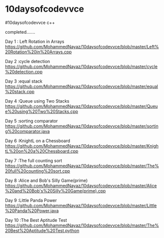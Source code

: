 # 10daysofcodevvce
#10daysofcodevvce c++

completed.......

Day 1 : Left Rotation in Arrays
https://github.com/MohammedNayaz/10daysofcodevvce/blob/master/Left%20Rotation%20in%20Arrays.cpp

Day 2 :cycle detection
https://github.com/MohammedNayaz/10daysofcodevvce/blob/master/cycle%20detection.cpp

Day 3 :equal stack
https://github.com/MohammedNayaz/10daysofcodevvce/blob/master/equal%20stack.cpp

Day 4 :Queue using Two Stacks
https://github.com/MohammedNayaz/10daysofcodevvce/blob/master/Queue%20using%20Two%20Stacks.cpp

Day 5 :sorting comparator
https://github.com/MohammedNayaz/10daysofcodevvce/blob/master/sorting%20comparator.java

Day 6 :KnightL on a Chessboard
https://github.com/MohammedNayaz/10daysofcodevvce/blob/master/KnightL%20on%20a%20Chessboard.cpp

Day 7 :The full counting sort
https://github.com/MohammedNayaz/10daysofcodevvce/blob/master/The%20full%20counting%20sort.cpp

Day 8 :Alice and Bob's Silly Game(prime)
https://github.com/MohammedNayaz/10daysofcodevvce/blob/master/Alice%20and%20Bob's%20Silly%20Game(prime).cpp

Day 9 :Little Panda Power
https://github.com/MohammedNayaz/10daysofcodevvce/blob/master/Little%20Panda%20Power.java

Day 10 :The Best Aptitude Test
https://github.com/MohammedNayaz/10daysofcodevvce/blob/master/The%20Best%20Aptitude%20Test.python


